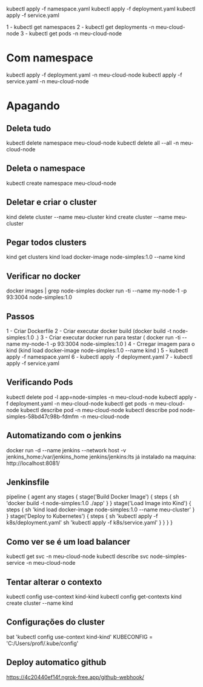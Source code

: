 kubectl apply -f namespace.yaml
kubectl apply -f deployment.yaml
kubectl apply -f service.yaml

1 - kubectl get namespaces 
2 - kubectl get deployments -n meu-cloud-node
3 - kubectl get pods -n meu-cloud-node

# Com namespace 
kubectl apply -f deployment.yaml -n meu-cloud-node
kubectl apply -f service.yaml -n meu-cloud-node


# Apagando 
## Deleta tudo 
kubectl delete namespace meu-cloud-node
kubectl delete all --all -n meu-cloud-node

## Deleta o namespace
kubectl create namespace meu-cloud-node

## Deletar e criar o cluster
kind delete cluster --name meu-cluster
kind create cluster --name meu-cluster

## Pegar todos clusters
kind get clusters
kind load docker-image node-simples:1.0 --name kind 

## Verificar no docker
docker images | grep node-simples
docker run -ti --name my-node-1 -p 93:3004 node-simples:1.0

## Passos 
1 - Criar Dockerfile
2 - Criar executar docker build  (docker build -t node-simples:1.0 .)
3 - Criar executar docker run para testar ( docker run -ti --name my-node-1 -p 93:3004 node-simples:1.0 )
4 - Crregar imagem para o kind (kind load docker-image node-simples:1.0 --name kind )
5 - kubectl apply -f namespace.yaml
6 - kubectl apply -f deployment.yaml
7 - kubectl apply -f service.yaml

## Verificando Pods 
kubectl delete pod -l app=node-simples -n meu-cloud-node
kubectl apply -f deployment.yaml -n meu-cloud-node
kubectl get pods -n meu-cloud-node
kubectl describe pod <nome-do-pod> -n meu-cloud-node
kubectl describe pod node-simples-58bd47c98b-fdmfm -n meu-cloud-node

## Automatizando com o jenkins
docker run -d --name jenkins --network host -v jenkins_home:/var/jenkins_home jenkins/jenkins:lts
já instalado na maquina: http://localhost:8081/

## Jenkinsfile
pipeline {
    agent any
    stages {
        stage('Build Docker Image') {
            steps {
                sh 'docker build -t node-simples:1.0 ./app'
            }
        }
        stage('Load Image into Kind') {
            steps {
                sh 'kind load docker-image node-simples:1.0 --name meu-cluster'
            }
        }
        stage('Deploy to Kubernetes') {
            steps {
                sh 'kubectl apply -f k8s/deployment.yaml'
                sh 'kubectl apply -f k8s/service.yaml'
            }
        }
    }
}

## Como ver se é um load balancer
kubectl get svc -n meu-cloud-node
kubectl describe svc node-simples-service -n meu-cloud-node

## Tentar alterar o contexto 
kubectl config use-context kind-kind
kubectl config get-contexts
kind create cluster --name kind

## Configurações do cluster
bat 'kubectl config use-context kind-kind'
KUBECONFIG = 'C:/Users/profl/.kube/config'

## Deploy automatico github
https://4c20440ef14f.ngrok-free.app/github-webhook/
